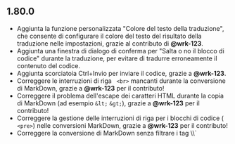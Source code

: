## 1.80.0

- Aggiunta la funzione personalizzata "Colore del testo della traduzione", che consente di configurare il colore del testo del risultato della traduzione nelle impostazioni, grazie al contributo di **@wrk-123**.
- Aggiunta una finestra di dialogo di conferma per "Salta o no il blocco di codice" durante la traduzione, per evitare di tradurre erroneamente il contenuto del codice.
- Aggiunta scorciatoia Ctrl+Invio per inviare il codice, grazie a **@wrk-123**.
- Correggere le interruzioni di riga ` <br>` mancanti durante la conversione di MarkDown, grazie a **@wrk-123** per il contributo!
- Correggere il problema dell'escape dei caratteri HTML durante la copia di MarkDown (ad esempio `&lt;` `&gt;`), grazie a **@wrk-123** per il contributo!
- Correggere la gestione delle interruzioni di riga per i blocchi di codice (` <pre>`) nelle conversioni MarkDown, grazie a **@wrk-123** per il contributo!
- Correggere la conversione di MarkDown senza filtrare i tag \\\\\` <style>
- Corretto il problema dell'errore di sintassi dei collegamenti Markdown causato dalla regola di sostituzione delle parentesi cinesi, grazie al contributo di **@wrk-123**.
- Correzione della logica di valutazione del codice di stato HTTP di Yodo Translator, grazie al contributo di **@wrk-123**.
- Correggere il problema della corrispondenza dei casi in PP, grazie a **@awerty-noob** per il contributo!
- Risolvere i problemi di cambio di livello ridondanti, grazie a **@wrk-123** per il contributo!
- Migliorare la robustezza del riconoscimento degli elementi MathJax, supportare più varianti di nomi di classi MathJax, grazie a **@wrk-123**.
- Migliorata la logica di visualizzazione della funzione di abbellimento del blocco di codice, che non mostra più il blocco di codice che era nascosto, grazie al contributo di **@wrk-123**.
- Migliorare l'elemento pulsante aggiungendo l'attributo `type='button'` per evitare falsi invii di moduli.
- Migliorare il testo del pulsante di copia della traduzione quando è disattivato.
- Miglioramento della decisione di argomento non trovato per il salto a Luogu, grazie a **@wrk-123** per il contributo!
- Miglioramento delle regole di localizzazione dei siti web, grazie ai contributi di **@qjwh**, **@wrk-123**

## 1.79.0

- Rimuovere la dipendenza dal repository di script Greasyfork
- Sostituire la fonte di aggiornamento predefinita con AliCloud OSS
- Risolvere il problema dello stile errato dei pulsanti su alcune pagine del titolo
- Miglioramenti：Regolazione della parola di richiesta predefinita di GPT
- Miglioramenti：Fornire una chiara indicazione quando il codice online si esaurisce

## 1.77.0

- Aggiungere l'opzione "Controllo dei risultati dei test campione".
- Correggere l'abbellimento dei blocchi di codice che non cambia correttamente tema quando la modalità scura è "Segui il sistema".
- Risolvere il problema per cui "Sostituzione testo stato di revisione" non viene sostituito correttamente.
- Risolvere il problema dell'errore di traduzione di Arigatou
- Correggere il problema per cui il risultato della traduzione non viene mostrato nella parte di risposta del commento in modalità segmentata
- Risolvere il problema della mancanza dell'ultimo commento nella pagina di differenziazione dei commenti
- Corregge la sovrascrittura del colore LaTeX in modalità scura
- Risolvere il problema dell'intervallo di attesa non valido in modalità "Traduzione segmentata".
- Correzione di un problema durante l'interrogazione dei saldi API, grazie a **@x1uc**.
- Correggere il conflitto tra i nomi delle classi di sovrapposizione
- Miglioramento delle regole di localizzazione del sito web, grazie a **@xiezheyuan**, **@Acfboy** per il loro contributo!

## 1.76.0

- \*_Sostituire il CDN del repository pubblico a [SUSTech Mirror](https://mirrors.sustech.edu.cn/help/cdnjs.html), vedere [issue](https://github.com/beijixiaohu/OJBetter/issues/151)_ per i motivi. \*

- Aggiunta la funzione "Sostituzione del testo dello stato delle recensioni", grazie alla collaborazione di **@wrk-123**.

- Miglioramento della pagina Gestione del Mashup del Portafoglio

## 1.75.0

- Miglioramento di alcune regole di localizzazione dei siti web, grazie al contributo di **@qjwh**.
- Aggiungere le opzioni "Personalizzazione del prompt di traduzione di ChatGPT" e "Come prompt di sistema" Grazie a **@Dawn-Xu-helloworld** per la collaborazione!
- Aggiungere la funzione "Forza conversione Turndown" Grazie a **@wrk-123** per il contributo!
- Aggiungere la finestra pop-up di conferma dell'invio del codice per visualizzare il nome del titolo.
- Aggiungi campione con l'opzione Auto-Commit (disattivata per impostazione predefinita)
- Aggiunta della funzione "Nascondi le etichette delle domande sugli argomenti", disattivata per impostazione predefinita.
- Sostituzione dell'interfaccia di "Yodo Translator"
- Correggere i titoli delle palestre che non saltano al vjudge
- &nbsp;Correggere i simboli ` ` nell'abbellimento dei blocchi di codice
- Risolvere il problema per cui i sorgenti del problemset non possono essere inviati correttamente quando la lunghezza del numero di domanda non è 1 Grazie a **@WindJ0Y** per il contributo!
- Correggere l'editor di Monaco che non applica correttamente il tema quando il tema è impostato su follow Grazie a **@cscnk52** per il contributo!
- Correggere l'editor di codice che non viene caricato correttamente quando i link al titolo sono in minuscolo.
- Correzione di un problema durante l'interrogazione dei saldi API, grazie a **@x1uc**.
- Correggere l'errore durante la ritraduzione di "Raccogli i vecchi risultati".
- Risolvere il problema che il pulsante di copia non funziona nella pagina di invio.
- Correzione dei tag di script non filtrati durante la conversione di MarkDown
- Utilizzare il polyfill per la compatibilità con i browser che non supportano il metodo dialog.showModal() (ad esempio Firefox79).

## 1.74.2

- Corregge i problemi dell'ultima correzione Grazie a @Dechancer per il feedback!

## 1.74.1

- Correggere il pre normale con sfondo bianco in modalità scura quando l'abbellimento dei blocchi di codice non è abilitato

## 1.74.0

- Aggiungi il pulsante per passare a VJudge
- Aggiungere la funzione "abbellimento del blocco di codice", utilizzare l'editor monaco per sostituire il blocco di codice preesistente nella pagina; questo migliorerà anche l'effetto di visualizzazione del codice in modalità scura.
- Miglioramenti a vari metodi di richiesta in Clist Rating per risolvere problemi di mancata ricezione dei dati.
- Miglioramento del prompt delle traduzioni di ChatGPT e correzione di un possibile errore di iniezione che potrebbe portare a traduzioni incomplete.
- Miglioramenti al codice relativo a LaTeX Replace/Restore, che ora ripristina correttamente in caso di annidamento multiplo
- Migliorare la robustezza dei metodi di localizzazione dei siti web
- Adattare il codice relativo alla modalità scura, utilizzando le variabili per facilitare l'uniformità di stile e di gestione.
- Sostituire il CDN staticfile.org con staticfile.net
- I dati di MarkDown non contengono più blocchi di codice interlinea
- Rimuovere i metodi per determinare se il testo è un codice o meno.
- Risolvere il problema per cui la classificazione di alcuni argomenti nella pagina dell'elenco delle domande può essere visualizzata come non trovata.
- Risolvere il problema della visualizzazione anomala dei punteggi della classifica nella pagina delle domande.
- Risolvere il problema degli stili di confronto delle differenze non allineati nei test online del codice
- Risolvere il problema per cui deepl 429 non visualizza correttamente il messaggio di avviso dopo la segnalazione di un errore.
- Corregge un problema per cui il titolo della pagina Clist Rating potrebbe mostrare Not Found (Non trovato).
- Corretto il problema per cui il metodo di salto Rock Valley riportava un errore nelle vecchie versioni di Tampermonkey.
- Correzione di un ciclo morto inatteso che causa il blocco della pagina quando il file della libreria MathJax non viene caricato correttamente
- È stato risolto il problema per cui DeepL non visualizzava correttamente il messaggio di avviso in traduzione quando si traduceva in modalità libera.
- Corregge un problema per cui gli script potrebbero non essere caricati correttamente.
- Corregge un problema per cui la tipografia tra formule LaTeX vicine poteva essere interrotta.
- Altre modifiche e miglioramenti

## 1.73.0

- Indipendenza dei dati localizzati del sito web come JSON esterno per una facile manutenzione.
- Gli script supportano l'internazionalizzazione e utilizzano la piattaforma crowdin per automatizzare la localizzazione.
- Sostituisca alcuni pulsanti con pulsanti a icona
- Aggiunga il supporto per le API di DeepL, incluse quelle ufficiali api-free, api-pro e deeplx, grazie a @Vistarin per il suggerimento!
- Aggiungere il supporto per deepl e chatgpt per configurare la ricerca del saldo, tenendo presente che questo richiede anche che il suo fornitore di servizi lo supporti e fornisca le API appropriate.
- Aggiungere un giudizio sul testo prima della traduzione; se si sospetta che si tratti di un frammento di codice, non verrà tradotto automaticamente e verrà richiesta una finestra pop-up prima di cliccare sulla traduzione.
- Aggiungere la possibilità di selezionare la lingua di destinazione per i servizi di traduzione.
- Aggiunga una pagina informativa, così come un canale di aggiornamento e le selezioni della fonte di aggiornamento.
- Aggiungere la pagina di manutenzione del debug, compreso l'aggiornamento della cache, la cancellazione dei dati, l'importazione e l'esportazione.
- Aggiunge l'opzione personalizzata： 'Posizione del pulsante di invio dell'editor di codice', predefinita in basso, grazie a @lishufood per il suggerimento!
- Migliorare ogni funzione di caricamento, eliminare alcune relazioni di attesa non necessarie, accelerare il tempo di caricamento dello script.
- Miglioramenti alla funzione di traduzione e alla visualizzazione dei messaggi di errore.
- Miglioramento delle prestazioni della traduzione automatica e il problema che potrebbe non essere tradotto automaticamente
- Miglioramenti ai campioni di codice relativi all'esecuzione online
- Metodo migliorato per confrontare le differenze nei risultati dell'esecuzione codeDiff()
- Il contenuto di sfondo della finestra di dialogo migliorato non scorre più con il mouse.
- Migliora lo stile dell'editor di codice quando è fissato sul lato destro, in basso e a schermo intero, grazie a @lishufood per il suggerimento!
- Miglioramento della visualizzazione del pannello .html2md-panel in modalità semplice
- Migliorare lo stile della pagina di configurazione nel pannello delle impostazioni
- Correggere gli errori dell'editor della pagina del titolo di acmsguru
- Risolvere il problema per cui l'editor di codice della pagina dei problemi riportava un errore dopo aver cambiato la versione mobile/desktop del sito web.
- Correzione di un bug nel metodo getMarkdown(), che memorizzava erroneamente i dati direttamente nel DOM, con conseguente degrado delle prestazioni.
- Risolva il problema che il pulsante di traduzione all'interno del blocco piegato non viene visualizzato dopo aver disattivato 'Espansione automatica del blocco piegato', grazie al feedback di @MoYuToGo!
- Poiché l'opzione "Non attendere il caricamento completo delle risorse della pagina" è teoricamente priva di significato, è stata rinominata per deselezionare lo stato precedentemente possibile
- Regolazione di un gran numero di strutture di codice
- **molte rinominazioni di classi css, quindi potrebbe essere necessario modificare questo aspetto se sta usando gli stili personalizzati di Stylus**.
- Altri miglioramenti e correzioni

## 1.72.0

- Risolva il problema per cui il pannello di configurazione di ChatGPT non viene visualizzato, grazie al feedback di @caoxuanming!
- Aggiungere un interruttore di configurazione "Blocco dello scorrimento del mouse", attivo per impostazione predefinita, grazie a @liuhao6 per il suggerimento.

## 1.71.0

- Aggiornato l'API per la valutazione clista alla v4, adattato il modo in cui i dati vengono recuperati sulla pagina del titolo per essere recuperati tramite API, grazie a @wrkwrk per il suggerimento!
- Aggiungere l'opzione di traduzione ChatGPT "Streaming", abilitata per impostazione predefinita
- Correggere i risultati di Google Translate sono vuoti Grazie a @shicxin per il feedback!
- Aggiungere un interruttore di configurazione "Doppia conferma per i commit di codice", attivo per impostazione predefinita Grazie a @Rikkual per il suggerimento!
- Pulsanti per aggiungere piccole aree alla pagina completa degli argomenti.
- Risolva il problema per cui il risultato della traduzione non viene mostrato quando si fa clic con il tasto destro del mouse sulla pagina completa del set di argomenti per stampare Grazie a @zfs732 per il feedback!

## 1.70.0

- Aggiungere un editor di codice nella parte inferiore della pagina del titolo, per supportare il test del codice online, l'invio del codice, ecc.
- È stato risolto il problema per cui, quando si inseriscono i pulsanti di script e si traducono i risultati, questi vengono trattati come modifiche alla descrizione del titolo.
- Miglioramento della pagina Gestione del Mashup del Portafoglio
- Aggiungere la funzione "Traduzione automatica di testi brevi", disattivata per impostazione predefinita.
- Miglioramento dell'implementazione degli intervalli di attesa della traduzione, ora gli intervalli di attesa funzionano a livello globale
- Miglioramenti all'implementazione di "Mostra area di destinazione".
- Modalità scura migliorata, stili hover migliorati sugli elementi campione Grazie a @SUPERLWR per il feedback!
- Aggiungere l'opzione del pannello delle impostazioni: Traduzione - Filtrare i segni \*\*nel testo Grazie a @Dog_E, CreMicro per il loro feedback!
- È stato risolto il problema per cui la Valutazione Clist non poteva essere visualizzata correttamente dopo aver disattivato "Mostra avvisi di caricamento", grazie al feedback di Vistarin.
- Altri aggiustamenti e miglioramenti